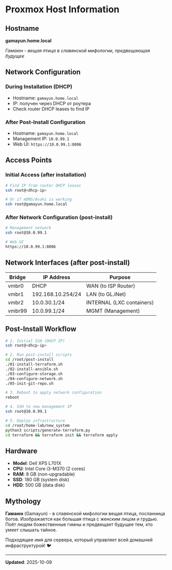 # Proxmox Host Information

## Hostname

**gamayun.home.local**

*Гамаюн - вещая птица в славянской мифологии, предвещающая будущее*

## Network Configuration

### During Installation (DHCP)
- Hostname: `gamayun.home.local`
- IP: получен через DHCP от роутера
- Check router DHCP leases to find IP

### After Post-Install Configuration
- Hostname: `gamayun.home.local`
- Management IP: `10.0.99.1`
- Web UI: `https://10.0.99.1:8006`

## Access Points

### Initial Access (after installation)
```bash
# Find IP from router DHCP leases
ssh root@<dhcp-ip>

# Or if mDNS/Avahi is working
ssh root@gamayun.home.local
```

### After Network Configuration (post-install)
```bash
# Management network
ssh root@10.0.99.1

# Web UI
https://10.0.99.1:8006
```

## Network Interfaces (after post-install)

| Bridge | IP Address | Purpose |
|--------|------------|---------|
| vmbr0 | DHCP | WAN (to ISP Router) |
| vmbr1 | 192.168.10.254/24 | LAN (to GL.iNet) |
| vmbr2 | 10.0.30.1/24 | INTERNAL (LXC containers) |
| vmbr99 | 10.0.99.1/24 | MGMT (Management) |

## Post-Install Workflow

```bash
# 1. Initial SSH (DHCP IP)
ssh root@<dhcp-ip>

# 2. Run post-install scripts
cd /root/post-install
./01-install-terraform.sh
./02-install-ansible.sh
./03-configure-storage.sh
./04-configure-network.sh
./05-init-git-repo.sh

# 3. Reboot to apply network configuration
reboot

# 4. SSH to new management IP
ssh root@10.0.99.1

# 5. Deploy infrastructure
cd /root/home-lab/new_system
python3 scripts/generate-terraform.py
cd terraform && terraform init && terraform apply
```

## Hardware

- **Model**: Dell XPS L701X
- **CPU**: Intel Core i3-M370 (2 cores)
- **RAM**: 8 GB (non-upgradable)
- **SSD**: 180 GB (system disk)
- **HDD**: 500 GB (data disk)

## Mythology

**Гамаюн** (Gamayun) - в славянской мифологии вещая птица, посланница богов.
Изображается как большая птица с женским лицом и грудью.
Поёт людям божественные гимны и предвещает будущее тем, кто умеет слышать тайное.

Подходящее имя для сервера, который управляет всей домашней инфраструктурой! 🐦

---

**Updated**: 2025-10-09
